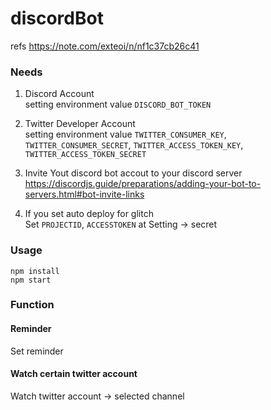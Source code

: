 # discordBot
refs https://note.com/exteoi/n/nf1c37cb26c41

### Needs
1. Discord Account  
setting environment value `DISCORD_BOT_TOKEN`
1. Twitter Developer Account  
setting environment value `TWITTER_CONSUMER_KEY`, `TWITTER_CONSUMER_SECRET`, `TWITTER_ACCESS_TOKEN_KEY`, `TWITTER_ACCESS_TOKEN_SECRET` 
1. Invite Yout discord bot accout to your discord server  
https://discordjs.guide/preparations/adding-your-bot-to-servers.html#bot-invite-links

1. If you set auto deploy for glitch  
Set `PROJECTID`, `ACCESSTOKEN` at Setting -> secret

### Usage
```
npm install
npm start
```

### Function

#### Reminder
Set reminder

#### Watch certain twitter account
Watch twitter account -> selected channel
